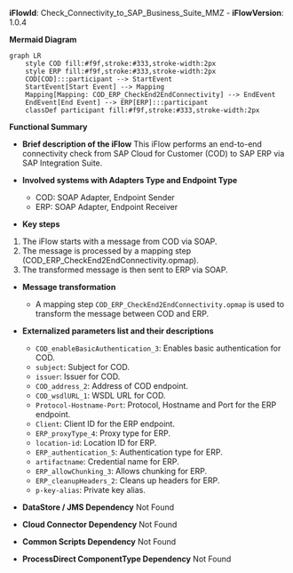 **iFlowId**: Check_Connectivity_to_SAP_Business_Suite_MMZ - **iFlowVersion**: 1.0.4

**Mermaid Diagram**
```mermaid
graph LR
    style COD fill:#f9f,stroke:#333,stroke-width:2px
    style ERP fill:#f9f,stroke:#333,stroke-width:2px
    COD[COD]:::participant --> StartEvent
    StartEvent[Start Event] --> Mapping
    Mapping[Mapping: COD_ERP_CheckEnd2EndConnectivity] --> EndEvent
    EndEvent[End Event] --> ERP[ERP]:::participant
    classDef participant fill:#f9f,stroke:#333,stroke-width:2px
```
**Functional Summary**
- **Brief description of the iFlow**
This iFlow performs an end-to-end connectivity check from SAP Cloud for Customer (COD) to SAP ERP via SAP Integration Suite.

- **Involved systems with Adapters Type and Endpoint Type**
  - COD: SOAP Adapter, Endpoint Sender
  - ERP: SOAP Adapter, Endpoint Receiver

- **Key steps**
 1. The iFlow starts with a message from COD via SOAP.
 2. The message is processed by a mapping step (COD_ERP_CheckEnd2EndConnectivity.opmap).
 3. The transformed message is then sent to ERP via SOAP.

- **Message transformation**
  - A mapping step `COD_ERP_CheckEnd2EndConnectivity.opmap` is used to transform the message between COD and ERP.

- **Externalized parameters list and their descriptions**
  - `COD_enableBasicAuthentication_3`: Enables basic authentication for COD.
  - `subject`: Subject for COD.
  - `issuer`: Issuer for COD.
  - `COD_address_2`: Address of COD endpoint.
  - `COD_wsdlURL_1`: WSDL URL for COD.
  - `Protocol-Hostname-Port`: Protocol, Hostname and Port for the ERP endpoint.
  - `Client`: Client ID for the ERP endpoint.
  - `ERP_proxyType_4`: Proxy type for ERP.
  - `location-id`: Location ID for ERP.
  - `ERP_authentication_5`: Authentication type for ERP.
  - `artifactname`: Credential name for ERP.
  - `ERP_allowChunking_3`: Allows chunking for ERP.
  - `ERP_cleanupHeaders_2`: Cleans up headers for ERP.
  - `p-key-alias`: Private key alias.

- **DataStore / JMS Dependency**
Not Found

- **Cloud Connector Dependency**
Not Found

- **Common Scripts Dependency**
Not Found

- **ProcessDirect ComponentType Dependency**
Not Found